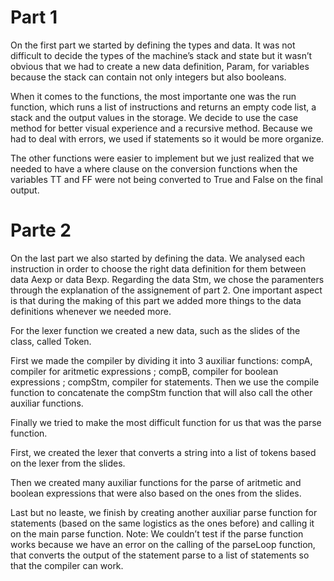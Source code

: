 # Part 1
On the first part we started by defining the types and data. It was not difficult to decide the
types of the machine’s stack and state but it wasn’t obvious that we had to create a new data
definition, Param, for variables because the stack can contain not only integers but also
booleans.

When it comes to the functions, the most importante one was the run function, which runs a
list of instructions and returns an empty code list, a stack and the output values in the storage.
We decide to use the case method for better visual experience and a recursive method.
Because we had to deal with errors, we used if statements so it would be more organize.

The other functions were easier to implement but we just realized that we needed to have a
where clause on the conversion functions when the variables TT and FF were not being
converted to True and False on the final output.
# Parte 2
On the last part we also started by defining the data. We analysed each instruction in order to
choose the right data definition for them between data Aexp or data Bexp. Regarding the data
Stm, we chose the paramenters through the explanation of the assignement of part 2. One
important aspect is that during the making of this part we added more things to the data
definitions whenever we needed more.

For the lexer function we created a new data, such as the slides of the class, called Token.

First we made the compiler by dividing it into 3 auxiliar functions: compA, compiler for
aritmetic expressions ; compB, compiler for boolean expressions ; compStm, compiler for
statements. Then we use the compile function to concatenate the compStm function that will
also call the other auxiliar functions.

Finally we tried to make the most difficult function for us that was the parse function.

First, we created the lexer that converts a string into a list of tokens based on the lexer from
the slides.

Then we created many auxiliar functions for the parse of aritmetic and boolean expressions
that were also based on the ones from the slides.

Last but no leaste, we finish by creating another auxiliar parse function for statements (based
on the same logistics as the ones before) and calling it on the main parse function.
Note: We couldn’t test if the parse function works because we have an error on the calling of
the parseLoop function, that converts the output of the statement parse to a list of statements
so that the compiler can work.
